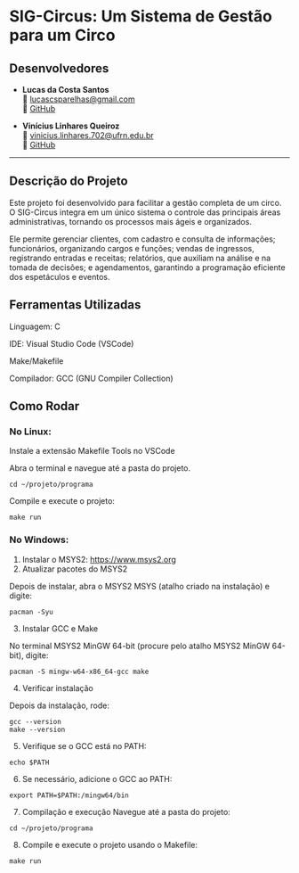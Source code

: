 # **SIG-Circus: Um Sistema de Gestão para um Circo**

##  Desenvolvedores

- **Lucas da Costa Santos**  
  📧 [lucascsparelhas@gmail.com](mailto:lucascsparelhas@gmail.com)  
  🔗 [GitHub](https://github.com/lucascsantos07)

- **Vinícius Linhares Queiroz**  
  📧 [vinicius.linhares.702@ufrn.edu.br](mailto:vinicius.linhares.702@ufrn.edu.br)  
  🔗 [GitHub](https://github.com/ViniciusL07) 

---

## **Descrição do Projeto**
Este projeto foi desenvolvido para facilitar a gestão completa de um circo. O SIG-Circus integra em um único sistema o controle das principais áreas administrativas, tornando os processos mais ágeis e organizados.

Ele permite gerenciar clientes, com cadastro e consulta de informações; funcionários, organizando cargos e funções; vendas de ingressos, registrando entradas e receitas; relatórios, que auxiliam na análise e na tomada de decisões; e agendamentos, garantindo a programação eficiente dos espetáculos e eventos.

## **Ferramentas Utilizadas**
Linguagem: C

IDE: Visual Studio Code (VSCode)

Make/Makefile

Compilador: GCC (GNU Compiler Collection)

## **Como Rodar**
### **No Linux:**
Instale a extensão Makefile Tools no VSCode

Abra o terminal e navegue até a pasta do projeto.

```
cd ~/projeto/programa
```

Compile e execute o projeto:
```
make run
```

### **No Windows:**
1. Instalar o MSYS2: https://www.msys2.org
2. Atualizar pacotes do MSYS2

Depois de instalar, abra o MSYS2 MSYS (atalho criado na instalação) e digite:
```
pacman -Syu
```

3. Instalar GCC e Make

No terminal MSYS2 MinGW 64-bit (procure pelo atalho MSYS2 MinGW 64-bit), digite:

```
pacman -S mingw-w64-x86_64-gcc make
```

4. Verificar instalação

Depois da instalação, rode:
```
gcc --version
make --version
```

5. Verifique se o GCC está no PATH:
```
echo $PATH
```

6. Se necessário, adicione o GCC ao PATH:
```
export PATH=$PATH:/mingw64/bin
```

7. Compilação e execução
Navegue até a pasta do projeto:
```
cd ~/projeto/programa
```

8. Compile e execute o projeto usando o Makefile:
```
make run
```
